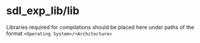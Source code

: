 # sdl_exp_lib/lib
Libraries required for compilations should be placed here under paths of the format `<Operating System>/<Architecture>`
